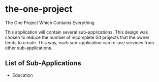 # the-one-project
The One Project Which Contains Everything

This application will contain several sub-applications. This design was chosen to reduce the number of incomplete Git projects that the owner tends to create. This way, each sub-application can re-use services from other sub-applications.

## List of Sub-Applications
* Education
